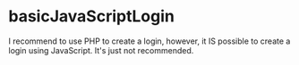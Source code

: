 # basicJavaScriptLogin
I recommend to use PHP to create a login, however, it IS possible to create a login using JavaScript. It's just not recommended. 
